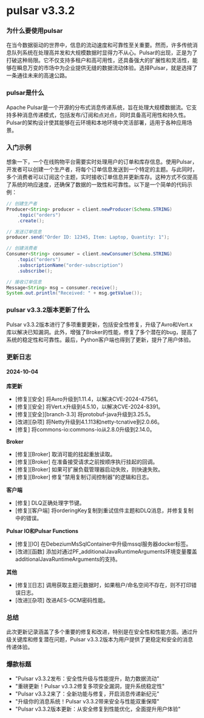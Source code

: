 # pulsar v3.3.2
### 为什么要使用pulsar

在当今数据驱动的世界中，信息的流动速度和可靠性至关重要。然而，许多传统消息队列系统在处理高并发和大规模数据时显得力不从心。Pulsar的出现，正是为了打破这种局限。它不仅支持多租户和高可用性，还具备强大的扩展性和灵活性，能够在瞬息万变的市场中为企业提供无缝的数据流动体验。选择Pulsar，就是选择了一条通往未来的高速公路。

### pulsar是什么

Apache Pulsar是一个开源的分布式消息传递系统，旨在处理大规模数据流。它支持多种消息传递模式，包括发布/订阅和点对点，同时具备高可用性和持久性。Pulsar的架构设计使其能够在云环境和本地环境中灵活部署，适用于各种应用场景。

### 入门示例

想象一下，一个在线购物平台需要实时处理用户的订单和库存信息。使用Pulsar，开发者可以创建一个生产者，将每个订单信息发送到一个特定的主题。与此同时，多个消费者可以订阅这个主题，实时接收订单信息并更新库存。这种方式不仅提高了系统的响应速度，还确保了数据的一致性和可靠性。以下是一个简单的代码示例：

```java
// 创建生产者
Producer<String> producer = client.newProducer(Schema.STRING)
    .topic("orders")
    .create();

// 发送订单信息
producer.send("Order ID: 12345, Item: Laptop, Quantity: 1");

// 创建消费者
Consumer<String> consumer = client.newConsumer(Schema.STRING)
    .topic("orders")
    .subscriptionName("order-subscription")
    .subscribe();

// 接收订单信息
Message<String> msg = consumer.receive();
System.out.println("Received: " + msg.getValue());
```

### pulsar v3.3.2版本更新了什么

Pulsar v3.3.2版本进行了多项重要更新，包括安全性修复，升级了Avro和Vert.x库以解决已知漏洞。此外，增强了Broker的性能，修复了多个潜在的bug，提高了系统的稳定性和可靠性。最后，Python客户端也得到了更新，提升了用户体验。

### 更新日志

#### 2024-10-04

**库更新**
- [修复][安全] 将Avro升级到1.11.4，以解决CVE-2024-47561。
- [修复][安全] 将Vert.x升级到4.5.10，以解决CVE-2024-8391。
- [修复][安全][branch-3.3] 将protobuf-java升级到3.25.5。
- [改进][杂项] 将Netty升级到4.1.113和netty-tcnative到2.0.66。
- [修复] 将commons-io:commons-io从2.8.0升级到2.14.0。

**Broker**
- [修复][Broker] 取消可能的挂起重放读取。
- [修复][Broker] 在准备接受请求之前按顺序执行挂起的回调。
- [修复][Broker] 如果可扩展负载管理器启动失败，则快速失败。
- [修复][Broker] 修复“禁用复制订阅控制器”的逻辑和日志。

**客户端**
- [修复] DLQ正确处理字节键。
- [修复][客户端] 将orderingKey复制到重试信件主题和DLQ消息，并修复复制中的错误。

**Pulsar IO和Pulsar Functions**
- [修复][IO] 在DebeziumMsSqlContainer中升级mssql服务器docker标签。
- [改进][函数] 添加对通过PF_additionalJavaRuntimeArguments环境变量覆盖additionalJavaRuntimeArguments的支持。

**其他**
- [修复][日志] 调用获取主题元数据时，如果租户/命名空间不存在，则不打印错误日志。
- [改进][杂项] 改进AES-GCM密码性能。

### 总结

此次更新记录涵盖了多个重要的修复和改进，特别是在安全性和性能方面。通过升级关键库和修复潜在问题，Pulsar v3.3.2版本为用户提供了更稳定和安全的消息传递体验。

### 爆款标题

- "Pulsar v3.3.2发布：安全性升级与性能提升，助力数据流动"
- "重磅更新！Pulsar v3.3.2修复多项安全漏洞，提升系统稳定性"
- "Pulsar v3.3.2来了：全新功能与修复，开启消息传递新纪元"
- "升级你的消息系统！Pulsar v3.3.2带来安全与性能双重保障"
- "Pulsar v3.3.2版本更新：从安全修复到性能优化，全面提升用户体验"